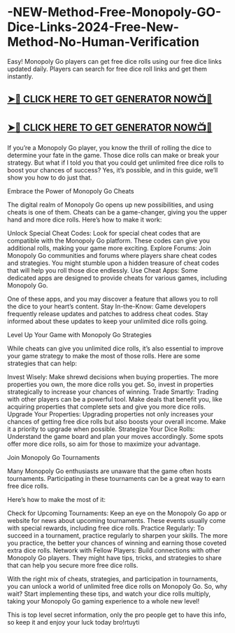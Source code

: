 # -NEW-Method-Free-Monopoly-GO-Dice-Links-2024-Free-New-Method-No-Human-Verification

Easy! Monopoly Go players can get free dice rolls using our free dice links updated daily. Players can search for free dice roll links and get them instantly.

## **[➤🔴 CLICK HERE TO GET GENERATOR NOW📺📱](https://cutt.ly/CexaBDV7)**

## **[➤🔴 CLICK HERE TO GET GENERATOR NOW📺📱](https://cutt.ly/CexaBDV7)**


If you’re a Monopoly Go player, you know the thrill of rolling the dice to determine your fate in the game. Those dice rolls can make or break your strategy. But what if I told you that you could get unlimited free dice rolls to boost your chances of success? Yes, it’s possible, and in this guide, we’ll show you how to do just that.

Embrace the Power of Monopoly Go Cheats

The digital realm of Monopoly Go opens up new possibilities, and using cheats is one of them. Cheats can be a game-changer, giving you the upper hand and more dice rolls. Here’s how to make it work:

Unlock Special Cheat Codes: Look for special cheat codes that are compatible with the Monopoly Go platform. These codes can give you additional rolls, making your game more exciting. Explore Forums: Join Monopoly Go communities and forums where players share cheat codes and strategies. You might stumble upon a hidden treasure of cheat codes that will help you roll those dice endlessly. Use Cheat Apps: Some dedicated apps are designed to provide cheats for various games, including Monopoly Go.

One of these apps, and you may discover a feature that allows you to roll the dice to your heart’s content. Stay In-the-Know: Game developers frequently release updates and patches to address cheat codes. Stay informed about these updates to keep your unlimited dice rolls going.

Level Up Your Game with Monopoly Go Strategies

While cheats can give you unlimited dice rolls, it’s also essential to improve your game strategy to make the most of those rolls. Here are some strategies that can help:

Invest Wisely: Make shrewd decisions when buying properties. The more properties you own, the more dice rolls you get. So, invest in properties strategically to increase your chances of winning. Trade Smartly: Trading with other players can be a powerful tool. Make deals that benefit you, like acquiring properties that complete sets and give you more dice rolls. Upgrade Your Properties: Upgrading properties not only increases your chances of getting free dice rolls but also boosts your overall income. Make it a priority to upgrade when possible. Strategize Your Dice Rolls: Understand the game board and plan your moves accordingly. Some spots offer more dice rolls, so aim for those to maximize your advantage.

Join Monopoly Go Tournaments

Many Monopoly Go enthusiasts are unaware that the game often hosts tournaments. Participating in these tournaments can be a great way to earn free dice rolls.

Here’s how to make the most of it:

Check for Upcoming Tournaments: Keep an eye on the Monopoly Go app or website for news about upcoming tournaments. These events usually come with special rewards, including free dice rolls. Practice Regularly: To succeed in a tournament, practice regularly to sharpen your skills. The more you practice, the better your chances of winning and earning those coveted extra dice rolls. Network with Fellow Players: Build connections with other Monopoly Go players. They might have tips, tricks, and strategies to share that can help you secure more free dice rolls.

With the right mix of cheats, strategies, and participation in tournaments, you can unlock a world of unlimited free dice rolls on Monopoly Go. So, why wait? Start implementing these tips, and watch your dice rolls multiply, taking your Monopoly Go gaming experience to a whole new level!

This is top level secret information, only the pro people get to have this info, so keep it and enjoy your luck today bro!rtuyti
